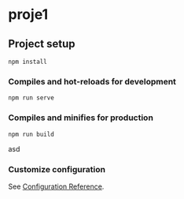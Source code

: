 # proje1

## Project setup
```
npm install
```

### Compiles and hot-reloads for development
```
npm run serve
```

### Compiles and minifies for production
```
npm run build
```
asd
### Customize configuration
See [Configuration Reference](https://cli.vuejs.org/config/).
